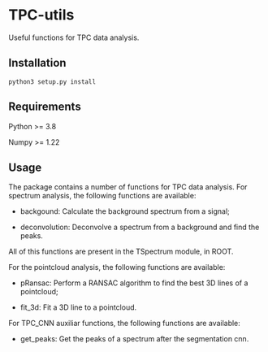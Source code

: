 # TPC-utils

 Useful functions for TPC data analysis.

## Installation

    python3 setup.py install


## Requirements

Python >= 3.8

Numpy >= 1.22

## Usage

The package contains a number of functions for TPC data analysis. For spectrum analysis, the following functions are available:

 - backgound: Calculate the background spectrum from a signal;

- deconvolution: Deconvolve a spectrum from a background and find the peaks.

All of this functions are present in the TSpectrum module, in ROOT.

For the pointcloud analysis, the following functions are available:

 - pRansac: Perform a RANSAC algorithm to find the best 3D lines of a pointcloud;

 - fit_3d: Fit a 3D line to a pointcloud.

For TPC_CNN auxiliar functions, the following functions are available:

 - get_peaks: Get the peaks of a spectrum after the segmentation cnn.
